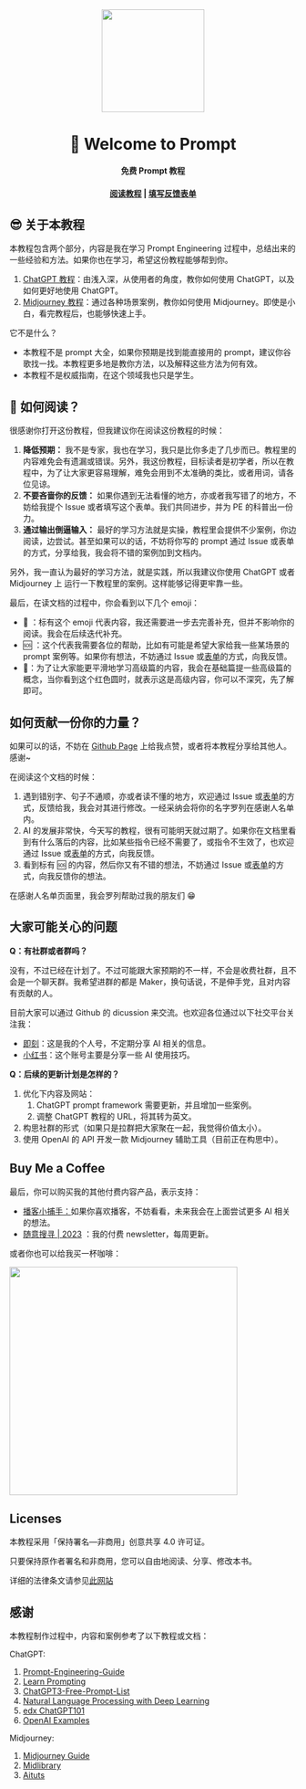 <div align="center">
<img src="static/img/logo.svg" width="180px" />
<h1>👋 Welcome to Prompt</h1>
<p>
   <strong>免费 Prompt 教程</strong>
</p>
<h4>
    <a href="https://gtpcc.cc/">阅读教程</a>
    <span> | </span>
    <a href="https://mcousdyt7h.feishu.cn/share/base/form/shrcn8p8MEmbkTiCDyVVPmdUoSg">填写反馈表单</a>
</h4>
</div>

## 😎 关于本教程

本教程包含两个部分，内容是我在学习 Prompt Engineering 过程中，总结出来的一些经验和方法。如果你也在学习，希望这份教程能够帮到你。
1. [ChatGPT 教程](https://gtpcc.cc/docs/chatgpt-learning-path)：由浅入深，从使用者的角度，教你如何使用 ChatGPT，以及如何更好地使用 ChatGPT。
2. [Midjourney 教程](https://gtpcc.cc/docs/midjourney-learning-path)：通过各种场景案例，教你如何使用 Midjourney。即使是小白，看完教程后，也能够快速上手。

它不是什么？
- 本教程不是 prompt 大全，如果你预期是找到能直接用的 prompt，建议你谷歌找一找。本教程更多地是教你方法，以及解释这些方法为何有效。
- 本教程不是权威指南，在这个领域我也只是学生。

## 📖 如何阅读？

很感谢你打开这份教程，但我建议你在阅读这份教程的时候：

1. **降低预期：** 我不是专家，我也在学习，我只是比你多走了几步而已。教程里的内容难免会有遗漏或错误。另外，我这份教程，目标读者是初学者，所以在教程中，为了让大家更容易理解，难免会用到不太准确的类比，或者用词，请各位见谅。
2. **不要吝啬你的反馈：** 如果你遇到无法看懂的地方，亦或者我写错了的地方，不妨给我提个 Issue 或者填写这个表单。我们共同进步，并为 PE 的科普出一份力。
3. **通过输出倒逼输入：** 最好的学习方法就是实操，教程里会提供不少案例，你边阅读，边尝试。甚至如果可以的话，不妨将你写的 prompt 通过 Issue 或表单的方式，分享给我，我会将不错的案例加到文档内。

另外，我一直认为最好的学习方法，就是实践，所以我建议你使用 ChatGPT 或者 Midjourney 上 运行一下教程里的案例。这样能够记得更牢靠一些。

最后，在读文档的过程中，你会看到以下几个 emoji：

- 🚧 ：标有这个 emoji 代表内容，我还需要进一步去完善补充，但并不影响你的阅读。我会在后续迭代补充。
- 🆘 ：这个代表我需要各位的帮助，比如有可能是希望大家给我一些某场景的 prompt 案例等。如果你有想法，不妨通过 Issue 或[表单](https://mcousdyt7h.feishu.cn/share/base/form/shrcn8p8MEmbkTiCDyVVPmdUoSg)的方式，向我反馈。
- 🔴：为了让大家能更平滑地学习高级篇的内容，我会在基础篇提一些高级篇的概念，当你看到这个红色圆时，就表示这是高级内容，你可以不深究，先了解即可。

## 如何贡献一份你的力量？

如果可以的话，不妨在 [Github Page](https://github.com/thinkingjimmy/Learning-Prompt) 上给我点赞，或者将本教程分享给其他人。感谢~

在阅读这个文档的时候：

1. 遇到错别字、句子不通顺，亦或者读不懂的地方，欢迎通过 Issue 或[表单](https://mcousdyt7h.feishu.cn/share/base/form/shrcn8p8MEmbkTiCDyVVPmdUoSg)的方式，反馈给我，我会对其进行修改。一经采纳会将你的名字罗列在感谢人名单内。
2. AI 的发展非常快，今天写的教程，很有可能明天就过期了。如果你在文档里看到有什么落后的内容，比如某些指令已经不需要了，或指令不生效了，也欢迎通过 Issue 或[表单](https://mcousdyt7h.feishu.cn/share/base/form/shrcn8p8MEmbkTiCDyVVPmdUoSg)的方式，向我反馈。
3. 看到标有 🆘 的内容，然后你又有不错的想法，不妨通过 Issue 或[表单](https://mcousdyt7h.feishu.cn/share/base/form/shrcn8p8MEmbkTiCDyVVPmdUoSg)的方式，向我反馈你的想法。

在感谢人名单页面里，我会罗列帮助过我的朋友们 😁

## 大家可能关心的问题

**Q：有社群或者群吗？**

没有，不过已经在计划了。不过可能跟大家预期的不一样，不会是收费社群，且不会是一个聊天群。我希望进群的都是 Maker，换句话说，不是伸手党，且对内容有贡献的人。

目前大家可以通过 Github 的 dicussion 来交流。也欢迎各位通过以下社交平台关注我：
* [即刻](https://web.okjike.com/u/1CC74CB0-B6D3-4247-AC48-5C33E8983723)：这是我的个人号，不定期分享 AI 相关的信息。
* [小红书](https://www.xiaohongshu.com/user/profile/6073d38d00000000010068a6?xhsshare=CopyLink&appuid=6073d38d00000000010068a6&apptime=1679646639)：这个账号主要是分享一些 AI 使用技巧。


**Q：后续的更新计划是怎样的？**
1. 优化下内容及网站：
   1. ChatGPT prompt framework 需要更新，并且增加一些案例。
   2. 调整 ChatGPT 教程的 URL，将其转为英文。
2. 构思社群的形式（如果只是拉群把大家聚在一起，我觉得价值太小）。
3. 使用 OpenAI 的 API 开发一款 Midjourney 辅助工具（目前正在构思中）。

## Buy Me a Coffee

最后，你可以购买我的其他付费内容产品，表示支持：

- [播客小捕手：](https://xiaobot.net/p/xiaobushous1?refer=599951e8-47eb-4898-aa3b-a7d0a1a06b0f)如果你喜欢播客，不妨看看，未来我会在上面尝试更多 AI 相关的想法。
- [随意搜寻 | 2023](https://xiaobot.net/p/suiyisouxun2023?refer=599951e8-47eb-4898-aa3b-a7d0a1a06b0f) ：我的付费 newsletter，每周更新。

或者你也可以给我买一杯咖啡：

<img width="400" src="https://user-images.githubusercontent.com/37492595/230420601-bcb6e1bc-67eb-47ba-afe3-0e637d8af312.png" />

## Licenses

本教程采用「保持署名—非商用」创意共享 4.0 许可证。

只要保持原作者署名和非商用，您可以自由地阅读、分享、修改本书。

详细的法律条文请参见[此网站](https://creativecommons.org/licenses/by-nc/4.0/)

## 感谢

本教程制作过程中，内容和案例参考了以下教程或文档：

ChatGPT:
1. [Prompt-Engineering-Guide](https://github.com/dair-ai/Prompt-Engineering-Guide)
2. [Learn Prompting](https://learnprompting.org/)
3. [ChatGPT3-Free-Prompt-List](https://github.com/mattnigh/ChatGPT3-Free-Prompt-List)
4. [Natural Language Processing with Deep Learning](http://web.stanford.edu/class/cs224n/slides/cs224n-2023-lecture11-prompting-rlhf.pdf)
5. [edx ChatGPT101](https://www.edx.org/course/introduction-to-chatgpt)
6. [OpenAI Examples](https://platform.openai.com/examples)

Midjourney:
1. [Midjourney Guide](https://docs.midjourney.com)
2. [Midlibrary](https://www.midlibrary.io/)
3. [Aituts](https://aituts.com/)
